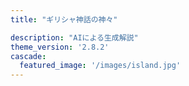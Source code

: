 ```yaml
---
title: "ギリシャ神話の神々"

description: "AIによる生成解説"
theme_version: '2.8.2'
cascade:
  featured_image: '/images/island.jpg'
---
```

